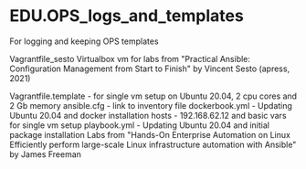 # EDU.OPS_logs_and_templates
For logging and keeping OPS templates

Vagrantfile_sesto
Virtualbox vm for labs from 
"Practical Ansible: Configuration Management from Start to Finish" by Vincent Sesto (apress, 2021)

Vagrantfile.template - for single vm setup on Ubuntu 20.04, 2 cpu cores and 2 Gb memory
ansible.cfg - link to inventory file
dockerbook.yml - Updating Ubuntu 20.04 and docker installation
hosts - 192.168.62.12 and basic vars for single vm setup
playbook.yml - Updating Ubuntu 20.04 and initial package installation
Labs from "Hands-On Enterprise Automation on Linux Efficiently perform large-scale Linux infrastructure automation with Ansible" by James Freeman
